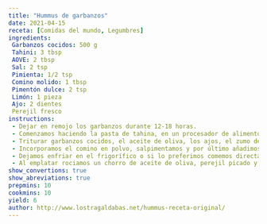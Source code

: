 ```yaml
---
title: "Hummus de garbanzos"
date: 2021-04-15
receta: [Comidas del mundo, Legumbres]
ingredients:
 Garbanzos cocidos: 500 g
 Tahini: 3 tbsp
 AOVE: 2 tbsp   
 Sal: 2 tsp   
 Pimienta: 1/2 tsp    
 Comino molido: 1 tbsp    
 Pimentón dulce: 2 tsp    
 Limón: 1 pieza    
 Ajo: 2 dientes    
 Perejil fresco
instructions:
 - Dejar en remojo los garbanzos durante 12-18 horas.
 - Comenzamos haciendo la pasta de tahina, en un procesador de alimentos el sésamo tostado, añadimos un poco de agua y la pizca de sal. Trituramos hasta conseguir una pasta, si la textura es demasiado espesa incorporamos más de agua, pero cuidado no queremos que sea demasiado líquida. Reservamos.
 - Triturar garbanzos cocidos, el aceite de oliva, los ajos, el zumo del limón durante unos minutos hasta obtener una masa espesa y sin grumos.
 - Incorporamos el comino en polvo, salpimentamos y por último añadimos la tahina. Volvemos a triturar todo hasta que quede perfectamente integrados todos los ingredientes.
 - Dejamos enfriar en el frigorífico o si lo preferimos comemos directamente.
 - Al emplatar rociamos un chorro de aceite de oliva, perejil picado y pimentón.
show_convertions: true
show_abreviations: true
prepmins: 10
cookmins: 10
yield: 6
author: http://www.lostragaldabas.net/hummus-receta-original/
---
```

<!--stackedit_data:
eyJoaXN0b3J5IjpbMTI1ODIwMjk3NiwxNzI5NTMzMjQ4XX0=
-->